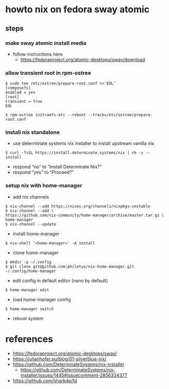 # howto nix on fedora sway atomic

## steps

### make sway atomic install media

* follow instructions here
    - https://fedoraproject.org/atomic-desktops/sway/download


### allow transient root in rpm-ostree

```
$ sudo tee /etc/ostree/prepare-root.conf <<'EOL'
[composefs]
enabled = yes
[root]
transient = true
EOL

$ rpm-ostree initramfs-etc --reboot --track=/etc/ostree/prepare-root.conf
```


### install nix standalone

* use determinate systems nix installer to install upstream vanilla nix

```
$ curl -fsSL https://install.determinate.systems/nix | sh -s -- install
```

* respond “no” to “Install Determinate Nix?”
* respond “yes” to “Proceed?”


### setup nix with home-manager

* add nix channels

```
$ nix-channel --add https://nixos.org/channels/nixpkgs-unstable
$ nix-channel --add \
https://github.com/nix-community/home-manager/archive/master.tar.gz \
home-manager
$ nix-channel --update
```

* install home-manager

```
$ nix-shell '<home-manager>' -A install
```

* clone home-manager 

```
$ mkdir -p ~/.config
$ git clone git@github.com:philetus/nix-home-manager.git ~/.config/home-manager
```

* edit config in default editor (nano by default)

```
$ home-manager edit
```

* load home-manager config

```
$ home-manager switch
```

* reboot system


# references

* https://fedoraproject.org/atomic-desktops/sway/
* https://julianhofer.eu/blog/01-silverblue-nix/
* https://github.com/DeterminateSystems/nix-installer
    - https://github.com/DeterminateSystems/nix-installer/issues/1445#issuecomment-2856334377
* https://github.com/sharkdp/fd
